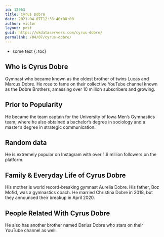 ```yaml
---
id: 12963
title: Cyrus Dobre
date: 2021-04-07T12:38:40+00:00
author: victor
layout: post
guid: https://ukdataservers.com/cyrus-dobre/
permalink: /04/07/cyrus-dobre/
---
```


* some text
{: toc}


## Who is Cyrus Dobre



Gymnast who became known as the oldest brother of twins Lucas and Marcus Dobre. He rose to fame on their collective YouTube channel known as the Dobre Brothers, amassing over 10 million subscribers and growing. 

                
                
                
## Prior to Popularity



He became the team captain for the University of Iowa Men&#8217;s Gymnastics team, where he also obtained a bachelor&#8217;s degree in sociology and a master&#8217;s degree in strategic communication.  

                
                
                
## Random data



He is extremely popular on Instagram with over 1.6 million followers on the platform.  

                
                
                
## Family & Everyday Life of Cyrus Dobre



His mother is world record-breaking gymnast Aurelia Dobre. His father, Boz Mofid, was a gymnastics coach. He married Christina Dobre in 2018, but they announced their breakup in April 2020.

                
                
                
## People Related With Cyrus Dobre



He also has another brother named Darius Dobre who stars on their YouTube channel as well. 

                
              
            
          
          
          